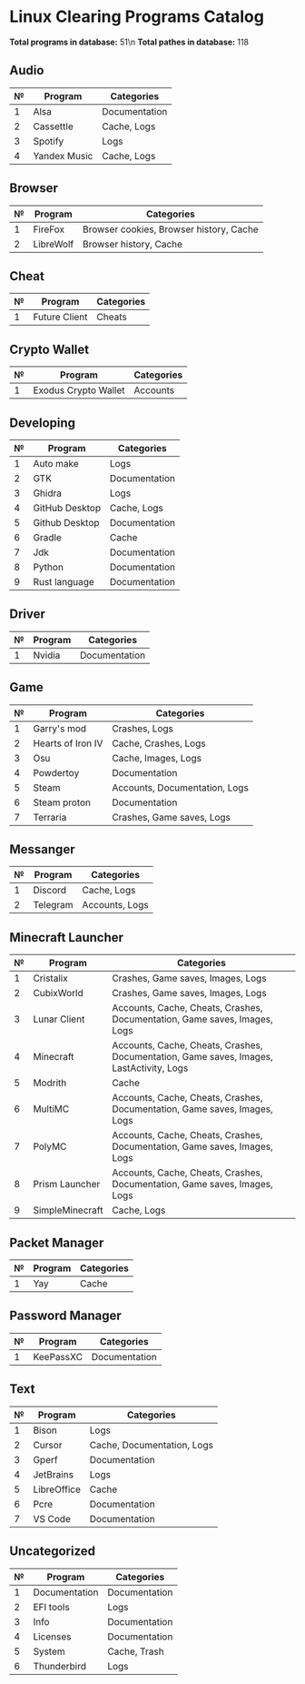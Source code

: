 # Linux Clearing Programs Catalog
**Total programs in database:** 51\n
**Total pathes in database:** 118
## Audio

| № | Program | Categories |
| --- | --- | --- |
| 1 | Alsa | Documentation |
| 2 | Cassettle | Cache, Logs |
| 3 | Spotify | Logs |
| 4 | Yandex Music | Cache, Logs |


## Browser

| № | Program | Categories |
| --- | --- | --- |
| 1 | FireFox | Browser cookies, Browser history, Cache |
| 2 | LibreWolf | Browser history, Cache |


## Cheat

| № | Program | Categories |
| --- | --- | --- |
| 1 | Future Client | Cheats |


## Crypto Wallet

| № | Program | Categories |
| --- | --- | --- |
| 1 | Exodus Crypto Wallet | Accounts |


## Developing

| № | Program | Categories |
| --- | --- | --- |
| 1 | Auto make | Logs |
| 2 | GTK | Documentation |
| 3 | Ghidra | Logs |
| 4 | GitHub Desktop | Cache, Logs |
| 5 | Github Desktop | Documentation |
| 6 | Gradle | Cache |
| 7 | Jdk | Documentation |
| 8 | Python | Documentation |
| 9 | Rust language | Documentation |


## Driver

| № | Program | Categories |
| --- | --- | --- |
| 1 | Nvidia | Documentation |


## Game

| № | Program | Categories |
| --- | --- | --- |
| 1 | Garry's mod | Crashes, Logs |
| 2 | Hearts of Iron IV | Cache, Crashes, Logs |
| 3 | Osu | Cache, Images, Logs |
| 4 | Powdertoy | Documentation |
| 5 | Steam | Accounts, Documentation, Logs |
| 6 | Steam proton | Documentation |
| 7 | Terraria | Crashes, Game saves, Logs |


## Messanger

| № | Program | Categories |
| --- | --- | --- |
| 1 | Discord | Cache, Logs |
| 2 | Telegram | Accounts, Logs |


## Minecraft Launcher

| № | Program | Categories |
| --- | --- | --- |
| 1 | Cristalix | Crashes, Game saves, Images, Logs |
| 2 | CubixWorld | Crashes, Game saves, Images, Logs |
| 3 | Lunar Client | Accounts, Cache, Cheats, Crashes, Documentation, Game saves, Images, Logs |
| 4 | Minecraft | Accounts, Cache, Cheats, Crashes, Documentation, Game saves, Images, LastActivity, Logs |
| 5 | Modrith | Cache |
| 6 | MultiMC | Accounts, Cache, Cheats, Crashes, Documentation, Game saves, Images, Logs |
| 7 | PolyMC | Accounts, Cache, Cheats, Crashes, Documentation, Game saves, Images, Logs |
| 8 | Prism Launcher | Accounts, Cache, Cheats, Crashes, Documentation, Game saves, Images, Logs |
| 9 | SimpleMinecraft | Cache, Logs |


## Packet Manager

| № | Program | Categories |
| --- | --- | --- |
| 1 | Yay | Cache |


## Password Manager

| № | Program | Categories |
| --- | --- | --- |
| 1 | KeePassXC | Documentation |


## Text

| № | Program | Categories |
| --- | --- | --- |
| 1 | Bison | Logs |
| 2 | Cursor | Cache, Documentation, Logs |
| 3 | Gperf | Documentation |
| 4 | JetBrains | Logs |
| 5 | LibreOffice | Cache |
| 6 | Pcre | Documentation |
| 7 | VS Code | Documentation |


## Uncategorized

| № | Program | Categories |
| --- | --- | --- |
| 1 | Documentation | Documentation |
| 2 | EFI tools | Logs |
| 3 | Info | Documentation |
| 4 | Licenses | Documentation |
| 5 | System | Cache, Trash |
| 6 | Thunderbird | Logs |
